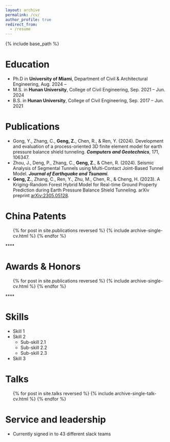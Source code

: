 ```yaml
---
layout: archive
permalink: /cv/
author_profile: true
redirect_from:
  - /resume
---
```


{% include base_path %}

Education
======
* Ph.D in **University of Miami**, Department of Civil & Architectural Engineering, Aug. 2024 –
* M.S. in **Hunan University**, College of Civil Engineering, Sep. 2021 – Jun. 2024
* B.S. in **Hunan University**, College of Civil Engineering, Sep. 2017 – Jun. 2021

Publications
======
* Gong, Y., Zhang, C., **Geng, Z.**, Chen, R., & Ren, Y. (2024). Development and evaluation of a process-oriented 3D finite element model for earth pressure balance shield tunneling.
   ***Computers and Geotechnics***, 171, 106347.
* Zhou, J., Deng, P., Zhang, C., **Geng, Z.**, & Chen, R. (2024). Seismic Analysis of Segmental Tunnels using Multi-Contact Joint-Based Tunnel Model. ***Journal of Earthquake and Tsunami***.
* **Geng, Z.**, Zhang, C., Ren, Y., Zhu, M., Chen, R., & Cheng, H. (2023). A Kriging-Random Forest Hybrid Model for Real-time Ground Property Prediction during Earth Pressure Balance Shield 
   Tunneling. arXiv preprint [arXiv:2305.05128](https://arxiv.org/abs/2305.05128).


China Patents
======
  <ul>{% for post in site.publications reversed %}
    {% include archive-single-cv.html %}
  {% endfor %}</ul>****


Awards & Honors
======
  <ul>{% for post in site.publications reversed %}
    {% include archive-single-cv.html %}
  {% endfor %}</ul>****


Skills
======
* Skill 1
* Skill 2
  * Sub-skill 2.1
  * Sub-skill 2.2
  * Sub-skill 2.3
* Skill 3


  
Talks
======
  <ul>{% for post in site.talks reversed %}
    {% include archive-single-talk-cv.html  %}
  {% endfor %}</ul>
  
  
Service and leadership
======
* Currently signed in to 43 different slack teams
